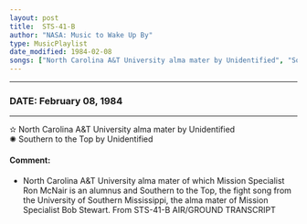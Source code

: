 ```yaml
---
layout: post
title:  STS-41-B
author: "NASA: Music to Wake Up By"
type: MusicPlaylist
date_modified: 1984-02-08
songs: ["North Carolina A&T University alma mater by Unidentified", "Southern to the Top by Unidentified"]
---
```


----
### DATE: February 08, 1984
----
✫ North Carolina A&T University alma mater by Unidentified  &nbsp;<br />
✺ Southern to the Top by Unidentified

#### Comment:
* North Carolina A&T University alma mater of which Mission Specialist Ron McNair is an alumnus and Southern to the Top, the fight song from the University of Southern Mississippi, the alma mater of Mission Specialist Bob Stewart. From STS-41-B AIR/GROUND TRANSCRIPT




<br/>
<center>
	<a target="_blank"
	   href="https://twitter.com/intent/tweet?hashtags=Space,NASA,Playlist,NASAWakeupCalls,SpaceProgram&text=🚀 {{ page.author}}, '{{ page.songs.first }}' {{ page.title }}, {{ page.date | date: '%B %d, %Y' }}. {{ site.url }}{{ page.url }}&via=nasawakeupcalls"><i class="fab fa-twitter" alt="Tweet this page" style="font-size: 1.3em;"></i></a>
	&nbsp; 	<i class="fas fa-user-astronaut" style="font-size: 1.5em;"></i> &nbsp;
    <a id="custom_amazon_link"
       type="amzn" search="#"
       category="popular music">
    <i class="fab fa-amazon" style="font-size: 1.3em;"></i></a>
</center>

<!-- Randomly resolve an individual entry from a song array -->
<script src="/assets/javascript/seedrandom.min.js"></script>
<script>
  var wake_me_up = ["North Carolina A&T University alma mater by Unidentified", "Southern to the Top by Unidentified"];
  var prng = new Math.seedrandom();
  function randomSong() {
    song = wake_me_up[Math.floor(Math.random() * wake_me_up.length)];
    var amazon_link = document.getElementById("custom_amazon_link");
    amazon_link.setAttribute("search", song);
  }
  window.onload = randomSong();
</script>
